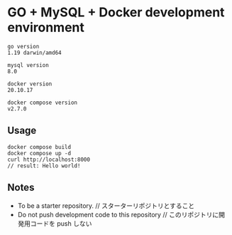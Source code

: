 # GO + MySQL + Docker development environment

```
go version
1.19 darwin/amd64

mysql version
8.0

docker version
20.10.17

docker compose version
v2.7.0
```

## Usage

```
docker compose build
docker compose up -d
curl http://localhost:8000
// result: Hello world!
```

## Notes

- To be a starter repository. // スターターリポジトリとすること
- Do not push development code to this repository // このリポジトリに開発用コードを push しない
